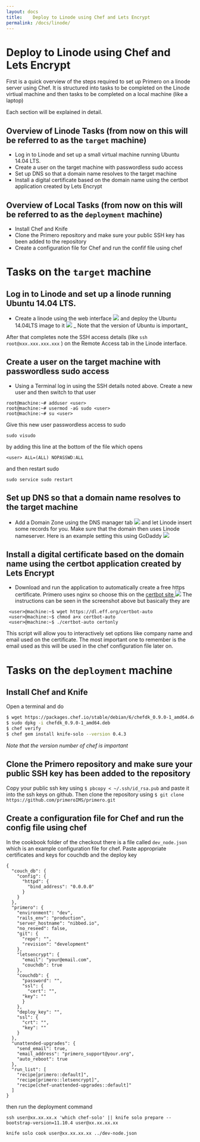 ```yaml
---
layout: docs
title:    Deploy to Linode using Chef and Lets Encrypt
permalink: /docs/linode/
---
```


Deploy to Linode using Chef and Lets Encrypt
============================================

First is a quick overview of the steps required to set up Primero on a linode server using Chef. It is structured into tasks to be completed on the Linode virtiual machine and then tasks to be completed on a local machine (like a laptop) 

Each section will be explained in detail.

Overview of Linode Tasks (from now on this will be referred to as the `target` machine)
---------------------------------------------------------------------------------------

 - Log in to Linode and set up a small virtual machine running Ubuntu 14.04 LTS. 
 - Create a user on the target machine with passwordless sudo access
 - Set up DNS so that a domain name resolves to the target machine
 - Install a digital certificate based on the domain name using the certbot application created by Lets Encrypt


Overview of Local Tasks (from now on this will be referred to as the `deployment` machine)
------------------------------------------------------------------------------------------

 - Install Chef and Knife
 - Clone the Primero repository and make sure your public SSH key has been added to the repository
 - Create a configuration file for Chef and run the confif file using chef


Tasks on the `target` machine
=============================

## Log in to Linode and set up a linode running Ubuntu 14.04 LTS. 

- Create a linode using the web interface <img src="{{site.baseurl}}/docs/img/linode/2048.png"> and deploy the Ubuntu 14.04LTS image to it <img src="{{site.baseurl}}/docs/img/linode/1404.png"> 
_ Note that the version of Ubuntu is important_

After that completes note the SSH access details (like `ssh root@xxx.xxx.xxx.xxx` ) on the Remote Access tab in the Linode interface.

## Create a user on the target machine with passwordless sudo access

- Using a Terminal log in using the SSH details noted above. Create a new user and then switch to that user

```
root@machine:~# adduser <user>
root@machine:~# usermod -aG sudo <user>
root@machine:~# su <user>
```
Give this new user passwordless access to sudo

```
sudo visudo
```

by adding this line at the bottom of the file which opens

```
<user> ALL=(ALL) NOPASSWD:ALL
```

and then restart sudo 

```
sudo service sudo restart
```

## Set up DNS so that a domain name resolves to the target machine

- Add a Domain Zone using the DNS manager tab <img src="{{site.baseurl}}/docs/img/linode/dns.png"> and let Linode insert some records for you. Make sure that the domain then uses Linode nameserver. Here is an example setting this using GoDaddy <img src="{{site.baseurl}}/docs/img/linode/godaddy.png">

## Install a digital certificate based on the domain name using the certbot application created by Lets Encrypt

 - Download and run the application to automatically create a free https certificate. Primero uses nginx so choose this on the <a href="https://certbot.eff.org/">certbot site </a><img src="{{site.baseurl}}/docs/img/linode/certbot.png">
The instructions can be seen in the screenshot above but basically they are


```
 <user>@machine:~$ wget https://dl.eff.org/certbot-auto
 <user>@machine:~$ chmod a+x certbot-auto
 <user>@machine:~$ ./certbot-auto certonly
```

This script will allow you to interactively set options like company name and email used on the certificate. The most important one to remember is the email used as this will be used in the chef configuration file later on.


Tasks on the `deployment` machine
=============================

## Install Chef and Knife

Open a terminal and do

```sh
$ wget https://packages.chef.io/stable/debian/6/chefdk_0.9.0-1_amd64.deb
$ sudo dpkg -i chefdk_0.9.0-1_amd64.deb
$ chef verify
$ chef gem install knife-solo --version 0.4.3
```

_Note that the version number of chef is important_


## Clone the Primero repository and make sure your public SSH key has been added to the repository

Copy your public ssh key using `$ pbcopy < ~/.ssh/id_rsa.pub` and paste it into the ssh keys on github. Then clone the repository
using `$ git clone https://github.com/primeroIMS/primero.git`


## Create a configuration file for Chef and run the config file using chef

In the cookbook folder of the checkout there is a file called `dev_node.json` which is an example configuration file for chef. Paste appropriate certificates and keys for couchdb and the deploy key


```
{
  "couch_db": {
    "config": {
      "httpd": {
        "bind_address": "0.0.0.0"
      }
    }
  },
  "primero": {
    "environment": "dev",
    "rails_env": "production",
    "server_hostname": "nibbed.io",
    "no_reseed": false,
    "git": {
      "repo": "",
      "revision": "development"
    },
    "letsencrypt": {
      "email": "your@email.com",
      "couchdb": true
    },
    "couchdb": {
      "password": "",
      "ssl": {
        "cert": "",
      "key": ""
      }
    },
    "deploy_key": "",
    "ssl": {
      "crt": "",
      "key": ""
    }
  },
  "unattended-upgrades": {
    "send_email": true,
    "email_address": "primero_support@your.org",
    "auto_reboot": true
  },
  "run_list": [ 
    "recipe[primero::default]",
    "recipe[primero::letsencrypt]", 
    "recipe[chef-unattended-upgrades::default]" 
  ]
}
```

then run the deployment command

```
ssh user@xx.xx.xx.x 'which chef-solo' || knife solo prepare --bootstrap-version=11.10.4 user@xx.xx.xx.xx

knife solo cook user@xx.xx.xx.xx ../dev-node.json
```

